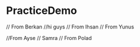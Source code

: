# PracticeDemo

// From Berkan
//hi guys
// From Ihsan
// From Yunus


//From Ayse
// Samra
// From Polad

